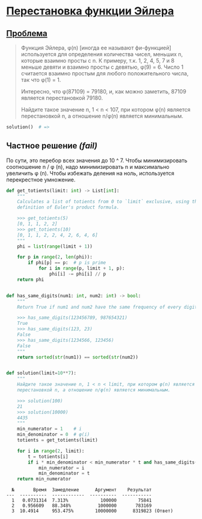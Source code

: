# [Перестановка функции Эйлера](TODO)

## [Проблема](https://euler.jakumo.org/problems/view/70.html)

>Функция Эйлера, φ(n) [иногда ее называют фи-функцией] используется для определения количества чисел, меньших n, которые взаимно просты с n. К примеру, т.к. 1, 2, 4, 5, 7 и 8 меньше девяти и взаимно просты с девятью, φ(9) = 6.
>Число 1 считается взаимно простым для любого положительного числа, так что φ(1) = 1.
>
>Интересно, что φ(87109) = 79180, и, как можно заметить, 87109 является перестановкой 79180.
>
>Найдите такое значение n, 1 < n < 107, при котором φ(n) является перестановкой n, а отношение n/φ(n) является минимальным.
``` python
solution()  # => 
```

## Частное решение _(fail)_

По сути, это перебор всех значения до 10 ^ 7. 
Чтобы минимизировать соотношение n / φ (n), надо минимизировать n и максимально увеличить φ (n).
Чтобы избежать деления на ноль, используется перекрестное умножение.

```python
def get_totients(limit: int) -> List[int]:
    """
    Calculates a list of totients from 0 to `limit` exclusive, using the
    definition of Euler's product formula.

    >>> get_totients(5)
    [0, 1, 1, 2, 2]
    >>> get_totients(10)
    [0, 1, 1, 2, 2, 4, 2, 6, 4, 6]
    """
    phi = list(range(limit + 1))

    for p in range(2, len(phi)):
        if phi[p] == p:  # p is prime
            for i in range(p, limit + 1, p):
                phi[i] -= phi[i] // p
    return phi


def has_same_digits(num1: int, num2: int) -> bool:
    """
    Return True if num1 and num2 have the same frequency of every digit, False otherwise.

    >>> has_same_digits(123456789, 987654321)
    True
    >>> has_same_digits(123, 23)
    False
    >>> has_same_digits(1234566, 123456)
    False
    """
    return sorted(str(num1)) == sorted(str(num2))


def solution(limit=10**7):
    """
    Найдите такое значение n, 1 < n < limit, при котором φ(n) является
    перестановкой n, а отношение n/φ(n) является минимальным.

    >>> solution(100)
    21
    >>> solution(10000)
    4435
    """
    min_numerator = 1    # i
    min_denominator = 0  # φ(i)
    totients = get_totients(limit)

    for i in range(2, limit):
        t = totients[i]
        if i * min_denominator < min_numerator * t and has_same_digits(i, t):
            min_numerator = i
            min_denominator = t
    return min_numerator
```
```text
  №       Время  Замедление      Аргумент    Результат
---  ----------  ------------  ----------  -----------
  1   0.0731314  7.313%            100000        75841
  2   0.956609   88.348%          1000000       783169
  3  10.4914     953.475%        10000000      8319823 (Ответ)
```